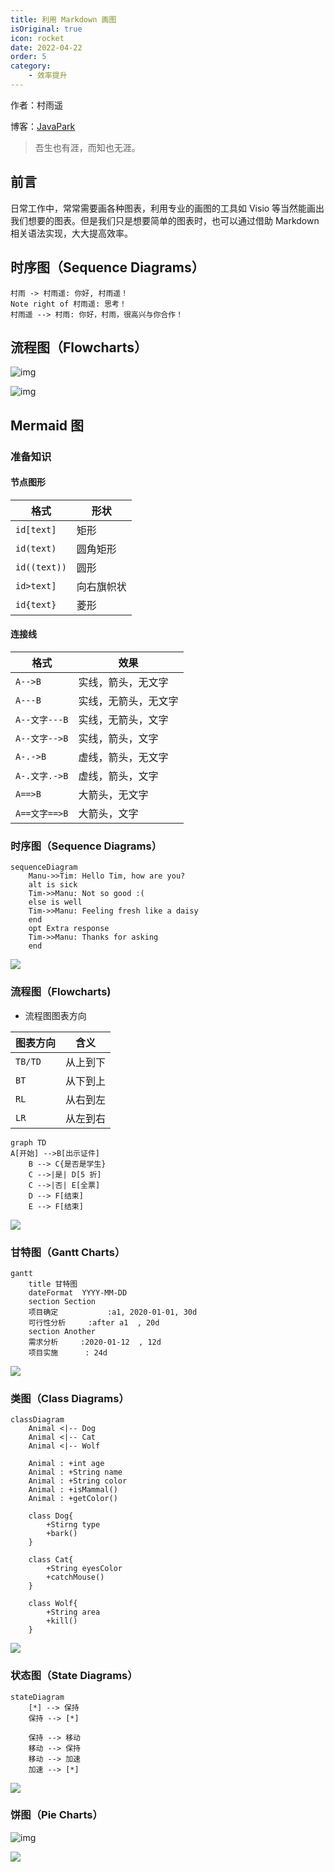 ```yaml
---
title: 利用 Markdown 画图
isOriginal: true
icon: rocket
date: 2022-04-22
order: 5
category:
    - 效率提升
---
```

作者：村雨遥

博客：[JavaPark](https://cunyu1943.github.io/JavaPark)

>   吾生也有涯，而知也无涯。
## 前言



日常工作中，常常需要画各种图表，利用专业的画图的工具如 Visio 等当然能画出我们想要的图表。但是我们只是想要简单的图表时，也可以通过借助 Markdown 相关语法实现，大大提高效率。



## 时序图（Sequence Diagrams）



```sequence
村雨 -> 村雨遥: 你好, 村雨遥！
Note right of 村雨遥: 思考！
村雨遥 --> 村雨: 你好，村雨，很高兴与你合作！
```






## 流程图（Flowcharts）



![img](https://cdn.nlark.com/yuque/__flowchart/83be9022c1e43a5bdab9b328ed1107c6.svg)



![img](https://gitee.com/cunyu1943/images/raw/master/ImgsUbuntu/20200507165446.png)



## Mermaid 图



### 准备知识



#### 节点图形

| 格式         | 形状       |
| ------------ | ---------- |
| `id[text]`   | 矩形       |
| `id(text)`   | 圆角矩形   |
| `id((text))` | 圆形       |
| `id>text]`   | 向右旗帜状 |
| `id{text}`   | 菱形       |



#### 连接线

| 格式          | 效果                 |
| ------------- | -------------------- |
| `A-->B`       | 实线，箭头，无文字   |
| `A---B`       | 实线，无箭头，无文字 |
| `A--文字---B` | 实线，无箭头，文字   |
| `A--文字-->B` | 实线，箭头，文字     |
| `A-.->B`      | 虚线，箭头，无文字   |
| `A-.文字.->B` | 虚线，箭头，文字     |
| `A==>B`       | 大箭头，无文字       |
| `A==文字==>B` | 大箭头，文字         |



### 时序图（Sequence Diagrams）



```
sequenceDiagram
    Manu->>Tim: Hello Tim, how are you?
    alt is sick
    Tim->>Manu: Not so good :(
    else is well
    Tim->>Manu: Feeling fresh like a daisy
    end
    opt Extra response
    Tim->>Manu: Thanks for asking
    end
```



![](https://gitee.com/cunyu1943/images/raw/master/ImgsUbuntu/20200507211259.png)



### 流程图（Flowcharts)



-   流程图图表方向

| 图表方向 | 含义     |
| -------- | -------- |
| `TB/TD`  | 从上到下 |
| `BT`     | 从下到上 |
| `RL`     | 从右到左 |
| `LR`     | 从左到右 |



```
graph TD
A[开始] -->B[出示证件]
    B --> C{是否是学生}
    C -->|是| D[5 折]
    C -->|否| E[全票]
    D --> F[结束]
    E --> F[结束]
```



![](https://gitee.com/cunyu1943/images/raw/master/ImgsUbuntu/20200507211237.png)



### 甘特图（Gantt Charts）



```
gantt
    title 甘特图
    dateFormat  YYYY-MM-DD
    section Section
    项目确定           :a1, 2020-01-01, 30d
    可行性分析     :after a1  , 20d
    section Another
    需求分析     :2020-01-12  , 12d
    项目实施      : 24d
```



![](https://gitee.com/cunyu1943/images/raw/master/ImgsUbuntu/20200507214018.png)



### 类图（Class Diagrams）



```
classDiagram
	Animal <|-- Dog
	Animal <|-- Cat
	Animal <|-- Wolf
	
    Animal : +int age
	Animal : +String name
	Animal : +String color
	Animal : +isMammal()
	Animal : +getColor()
	
	class Dog{
		+Stirng type
		+bark()
	}
	
	class Cat{
		+String eyesColor
		+catchMouse()
	}
	
	class Wolf{
		+String area
		+kill()
	}
```



![](https://gitee.com/cunyu1943/images/raw/master/ImgsUbuntu/20200507211208.png)



### 状态图（State Diagrams）



```
stateDiagram
	[*] --> 保持
	保持 --> [*]
	
	保持 --> 移动
	移动 --> 保持
	移动 --> 加速
	加速 --> [*]
```



![](https://gitee.com/cunyu1943/images/raw/master/ImgsUbuntu/20200507211112.png)



### 饼图（Pie Charts）



![img](https://cdn.nlark.com/yuque/__mermaid_v3/805eac7734d0ca3e4b48f70c7a39fe3f.svg)



![](https://gitee.com/cunyu1943/images/raw/master/ImgsUbuntu/20200507170556.png)
